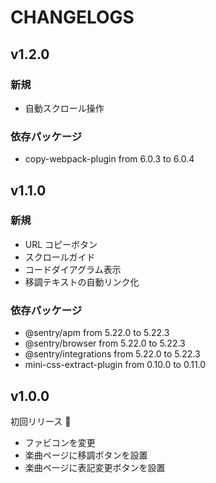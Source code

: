 # CHANGELOGS

## v1.2.0

### 新規

- 自動スクロール操作

### 依存パッケージ

- copy-webpack-plugin from 6.0.3 to 6.0.4

## v1.1.0

### 新規

- URL コピーボタン
- スクロールガイド
- コードダイアグラム表示
- 移調テキストの自動リンク化

### 依存パッケージ

- @sentry/apm from 5.22.0 to 5.22.3
- @sentry/browser from 5.22.0 to 5.22.3
- @sentry/integrations from 5.22.0 to 5.22.3
- mini-css-extract-plugin from 0.10.0 to 0.11.0

## v1.0.0

初回リリース 🎉

- ファビコンを変更
- 楽曲ページに移調ボタンを設置
- 楽曲ページに表記変更ボタンを設置
